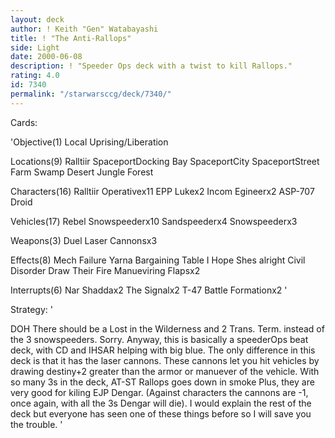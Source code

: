 ```yaml
---
layout: deck
author: ! Keith "Gen" Watabayashi
title: ! "The Anti-Rallops"
side: Light
date: 2000-06-08
description: ! "Speeder Ops deck with a twist to kill Rallops."
rating: 4.0
id: 7340
permalink: "/starwarsccg/deck/7340/"
---
```

Cards: 

'Objective(1)
Local Uprising/Liberation

Locations(9)
Ralltiir
SpaceportDocking Bay
SpaceportCity
SpaceportStreet
Farm
Swamp
Desert
Jungle
Forest

Characters(16)
Ralltiir Operativex11
EPP Lukex2
Incom Egineerx2
ASP-707 Droid

Vehicles(17)
Rebel Snowspeederx10
Sandspeederx4
Snowspeederx3

Weapons(3)
Duel Laser Cannonsx3

Effects(8)
Mech Failure
Yarna
Bargaining Table
I Hope Shes alright
Civil Disorder
Draw Their Fire
Manueviring Flapsx2

Interrupts(6)
Nar Shaddax2
The Signalx2
T-47 Battle Formationx2 '

Strategy: '

DOH There should be a Lost in the Wilderness and 2 Trans. Term. instead of the 3 snowspeeders. Sorry. Anyway, this is basically a speederOps beat deck, with CD and IHSAR helping with big blue. The only difference in this deck is that it has the laser cannons. These cannons let you hit vehicles by drawing destiny+2 greater than the armor or manuever of the vehicle. With so many 3s in the deck, AT-ST Rallops goes down in smoke Plus, they are very good for kiling EJP Dengar. (Against characters the cannons are -1, once again, with all the 3s Dengar will die). I would explain the rest of the deck but everyone has seen one of these things before so I will save you the trouble. '
